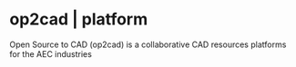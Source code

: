 # op2cad | platform
Open Source to CAD (op2cad) is a collaborative CAD resources platforms for the AEC industries
